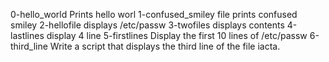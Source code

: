 0-hello_world
Prints hello worl
1-confused_smiley
file
prints confused smiley
2-hellofile
displays /etc/passw
3-twofiles
displays contents
4-lastlines
display 4 line
5-firstlines
Display the first 10 lines of /etc/passw
6-third_line
Write a script that displays the third line of the file iacta.  
